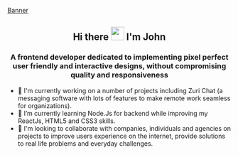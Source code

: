 [Banner](banner.jpg)

<h2 align="center">Hi there <img src="https://raw.githubusercontent.com/MartinHeinz/MartinHeinz/master/wave.gif" width="30px"> I'm John</h2>

<h3 align="center" >A frontend developer dedicated to implementing pixel perfect user friendly and interactive designs, without compromising quality and responsiveness</h3>

- 🔭 I'm currently working on a number of projects including Zuri Chat (a messaging software with lots of features to make remote work seamless for organizations).
- 🌱 I’m currently learning Node.Js for backend while improving my ReactJs, HTML5 and CSS3 skills.
- 👯 I'm looking to collaborate with companies, individuals and agencies on projects to improve users experience on the internet, provide solutions to  real life problems and everyday challenges.

<!--
**Johndiddles/johndiddles** is a ✨ _special_ ✨ repository because its `README.md` (this file) appears on your GitHub profile.

Here are some ideas to get you started:

- 🔭 I’m currently working on ...
- 🌱 I’m currently learning ...
- 👯 I’m looking to collaborate on ...
- 🤔 I’m looking for help with ...
- 💬 Ask me about ...
- 📫 How to reach me: ...
- 😄 Pronouns: ...
- ⚡ Fun fact: ...
-->
